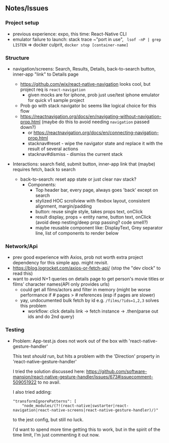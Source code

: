 ## Notes/Issues

### Project setup
- previous experience: expo, this time: React-Native CLI
- emulator failure to launch: stack trace ~"port in use", ` lsof -nP | grep LISTEN` => docker culprit, `docker stop [container-name]`

 
### Structure
- navigation/screens: Search, Results, Details, back-to-search button, inner-app "link" to Details page
    - https://github.com/wix/react-native-navigation looks cool, but project req is `react-navigation`
        - given mocks are for iphone, prob just use/test iphone emulator for quick v1 sample project 
    - Prob go with stack navigator bc seems like logical choice for this flow
    - https://reactnavigation.org/docs/en/navigating-without-navigation-prop.html (maybe do this to avoid needing `navigation` passed down?)
        - or https://reactnavigation.org/docs/en/connecting-navigation-prop.html
        - stacknav#reset - wipe the navigator state and replace it with the result of several actions
        - stacknav#dismiss - dismiss the current stack

- Interactions: search field, submit button, inner-app link that (maybe) requires fetch, back to search 
    - back-to-search: reset app state or just clear nav stack?
        - Components:
            - Top header bar, every page, always goes 'back' except on search
            - stylized HOC scrollview with flexbox layout, consistent alignment, margin/padding
            - button: reuse single style, takes props text, onClick
            - result display, props = entity name, button text, onClick (avoid deep nesting/deep prop passing? code smell?)
            - maybe reusable component like: DisplayText, Grey separator line, list of components to render below
            

### Network/Api
- prev good experience with Axios, prob not worth extra project dependency for this simple app. might revisit.
- https://blog.logrocket.com/axios-or-fetch-api/ (stop the "dev clock" to read this)
- want to avoid N+1 queries on details page to get person's movie titles or films' character names(API only provides urls)
    - could get all films/actors and filter in memory (might be worse performance if # pages > # references (esp if pages are slower)
    - yay, undocumented bulk fetch by id e.g. `/films/?ids=1,2,3` solves this problem
        - workflow: click details link -> fetch instance -> .then(parse out ids and do 2nd query)
        
        
        
### Testing
- Problem: App-test.js does not work out of the box with 'react-native-gesture-handler'

    This test _should_ run, but hits a problem with the 'Direction' property in 'react-native-gesture-handler'
    
    I tried the solution discussed here:
    https://github.com/software-mansion/react-native-gesture-handler/issues/673#issuecomment-509051922
    to no avail. 
    
    I also tried adding:

    ```
    "transformIgnorePatterns": [
        "node_modules/(?!(react-native|swstarter|react-navigation|react-native-screens|react-native-gesture-handler)/)"
    ```
    to the jest config, but still no luck. 
    
    I'd want to spend more time getting this to work, but in the spirit of the time limit, I'm just commenting it out now.
  
    
